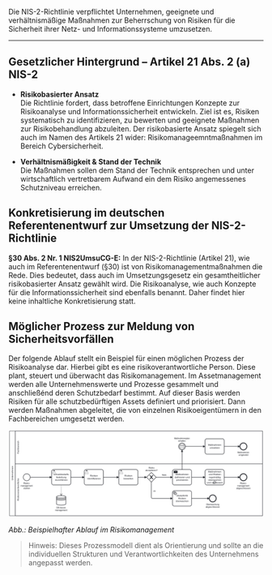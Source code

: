 Die NIS-2-Richtlinie verpflichtet Unternehmen, geeignete und verhältnismäßige Maßnahmen zur Beherrschung von Risiken für die Sicherheit ihrer Netz- und Informationssysteme umzusetzen.

---

## Gesetzlicher Hintergrund – Artikel 21 Abs. 2 (a) NIS-2 

- **Risikobasierter Ansatz**  
  Die Richtlinie fordert, dass betroffene Einrichtungen Konzepte zur Risikoanalyse und Informationssicherheit entwickeln. Ziel ist es, Risiken systematisch zu identifizieren, zu bewerten und geeignete Maßnahmen zur Risikobehandlung abzuleiten. Der risikobasierte Ansatz spiegelt sich auch im Namen des Artikels 21 wider: Risikomanageemntmaßnahmen im Bereich Cybersicherheit.

- **Verhältnismäßigkeit & Stand der Technik**  
  Die Maßnahmen sollen dem Stand der Technik entsprechen und unter wirtschaftlich vertretbarem Aufwand ein dem Risiko angemessenes Schutzniveau erreichen.

## Konkretisierung im deutschen Referentenentwurf zur Umsetzung der NIS-2-Richtlinie 
**§30 Abs. 2 Nr. 1 NIS2UmsuCG-E:**
In der NIS-2-Richtlinie (Artikel 21), wie auch im Referentenentwurf (§30) ist von Risikomanagementmaßnahmen die Rede. Dies bedeutet, dass auch im Umsetzungsgesetz ein gesamtheitlicher risikobasierter Ansatz gewählt wird. Die Risikoanalyse, wie auch Konzepte für die Informationssicherheit sind ebenfalls benannt. Daher findet hier keine inhaltliche Konkretisierung statt.

## Möglicher Prozess zur Meldung von Sicherheitsvorfällen

Der folgende Ablauf stellt ein Beispiel für einen möglichen Prozess der Risikoanalyse dar. Hierbei gibt es eine risikoverantwortliche Person. Diese plant, steuert und überwacht das Risikomanagement. Im Assetmanagement werden alle Unternehmenswerte und Prozesse gesammelt und anschließénd deren Schutzbedarf bestimmt. Auf dieser Basis werden Risiken für alle schutzbedürftigen Assets definiert und priorisiert. Dann werden Maßnahmen abgeleitet, die von einzelnen Risikoeigentümern in den Fachbereichen umgesetzt werden.

![Prozessmodell zur Risikoanalyse](media/Risikomanagement.png)

*Abb.: Beispielhafter Ablauf im Risikomanagement*

> Hinweis: Dieses Prozessmodell dient als Orientierung und sollte an die individuellen Strukturen und Verantwortlichkeiten des Unternehmens angepasst werden.

